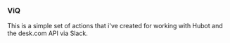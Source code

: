 ### ViQ

This is a simple set of actions that i've created for working with Hubot and the desk.com API via Slack.